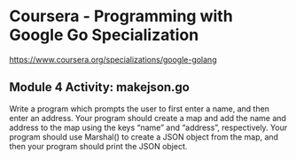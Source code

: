 # Coursera - Programming with Google Go Specialization

https://www.coursera.org/specializations/google-golang


## Module 4 Activity: makejson.go

Write a program which prompts the user to first enter a name, and then enter an address. Your program should create a map and add the name and address to the map using the keys “name” and “address”, respectively. Your program should use Marshal() to create a JSON object from the map, and then your program should print the JSON object.
